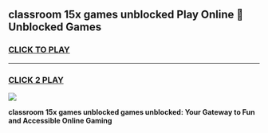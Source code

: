 
## classroom 15x games unblocked Play Online 👋 Unblocked Games
<h3>
<a href="https://premium.freeplayer.one?title=classroom_15x_games_unblocked&ref=19F">CLICK TO PLAY</a></h3>
<hr>

<h3>
<a href="https://premium.freeplayer.one?title=classroom_15x_games_unblocked&ref=19F">CLICK 2 PLAY</a>
  
</h3>

<a href="https://premium.freeplayer.one?title=classroom_15x_games_unblocked&ref=19F"><img src="https://clearcache.store/games.png"></a>


**classroom 15x games unblocked games unblocked: Your Gateway to Fun and Accessible Online Gaming**
